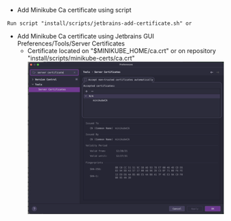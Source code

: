    * Add Minikube Ca certificate using script
```text
Run script "install/scripts/jetbrains-add-certificate.sh" or
```

   * Add Minikube Ca certificate using Jetbrains GUI Preferences/Tools/Server Certificates
      * Certificate located on "$MINIKUBE_HOME/ca.crt" or on repository "install/scripts/minikube-certs/ca.crt" 
![alt text](JetbrainsCertificate.png "Title")
